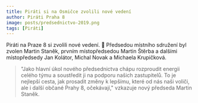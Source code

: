 ```yaml
---
title: Piráti si na Osmičce zvolili nové vedení
author: Piráti Praha 8
image: posts/predsednictvo-2019.png
tags: [Piráti]
---
```


Piráti na Praze 8 si zvolili nové vedení. 🏴 Předsedou místního sdružení byl zvolen Martin Staněk, prvním místopředsedou Martin Štěrba a dalšími místopředsedy Jan Kolátor, Michal Novak a Michaela Krupičková.

> "Jako hlavní úkol nového předsednictva chápu rozproudit energii celého týmu a soustředit ji na podporu našich zastupitelů. To je nejlepší cesta, jak prosadit změny k lepšímu, které od nás naši voliči, ale i další občané Prahy 8, očekávají," vzkazuje nový předseda Martin Staněk.
